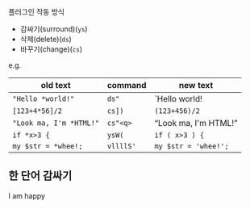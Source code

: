 플러그인 작동 방식
- 감싸기(surround)(`ys`)
- 삭제(delete)(`ds`)
- 바꾸기(change)(`cs`)

e.g.

| old text                | command   | new text                  |
| ----------------------- | --------- | ------------------------- |
| `"Hello *world!"`       | `ds"`     | `Hello world!              |
| `[123+4*56]/2`          | `cs])`    | `(123+456)/2`             |
| `"Look ma, I'm *HTML!"` | `cs"<q>`  | <q>Look ma, I'm HTML!</q> |
| `if *x>3 {`             | `ysW(`    | `if ( x>3 ) {`            |
| `my $str = *whee!;`     | `vllllS'` | `my $str = 'whee!';`      |






## 한 단어 감싸기
I am happy